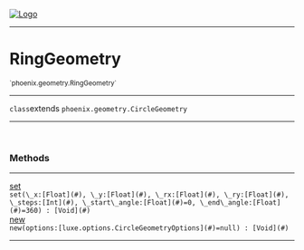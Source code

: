 
[![Logo](../../../images/logo.png)](../../../api/index.html)

---



<h1>RingGeometry</h1>
<small>`phoenix.geometry.RingGeometry`</small>



---

`class`extends <code><span>phoenix.geometry.CircleGeometry</span></code>

---

&nbsp;
&nbsp;







<h3>Methods</h3> <hr/><span class="method apipage">
            <a name="set"><a class="lift" href="#set">set</a></a> <div class="clear"></div><code class="signature apipage">set(\_x:[Float](#)<span></span>, \_y:[Float](#)<span></span>, \_rx:[Float](#)<span></span>, \_ry:[Float](#)<span></span>, \_steps:[Int](#)<span></span>, \_start\_angle:[Float](#)<span>=0</span>, \_end\_angle:[Float](#)<span>=360</span>) : [Void](#)</code><br/><span class="small_desc_flat"></span>
        </span>
    <span class="method apipage">
            <a name="new"><a class="lift" href="#new">new</a></a> <div class="clear"></div><code class="signature apipage">new(options:[luxe.options.CircleGeometryOptions](#)<span>=null</span>) : [Void](#)</code><br/><span class="small_desc_flat"></span>
        </span>
    





---

&nbsp;
&nbsp;
&nbsp;
&nbsp;